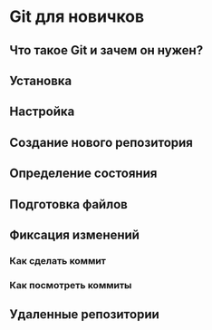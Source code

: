 # Git для новичков

## Что такое Git и зачем он нужен?

## Установка

## Настройка

## Создание нового репозитория

## Определение состояния

## Подготовка файлов

## Фиксация изменений 
### Как сделать коммит
### Как посмотреть коммиты

## Удаленные репозитории